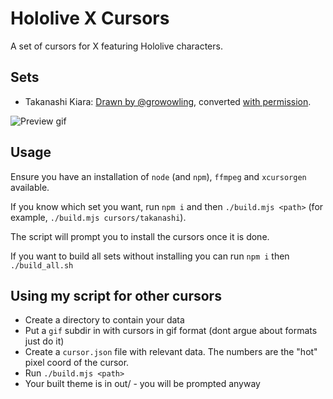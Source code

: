 # Hololive X Cursors

A set of cursors for X featuring Hololive characters.

## Sets

- Takanashi Kiara: [Drawn by @growowling](https://twitter.com/growowling/status/1510479966491725829),
  converted [with permission](https://twitter.com/growowling/status/1510743060346728451).

![Preview gif](https://raw.githubusercontent.com/yellowsink/takanashi-x-cursors/master/preview.gif)

## Usage
Ensure you have an installation of `node` (and `npm`), `ffmpeg` and `xcursorgen` available.

If you know which set you want, run `npm i` and then `./build.mjs <path>`
(for example, `./build.mjs cursors/takanashi`).

The script will prompt you to install the cursors once it is done.

If you want to build all sets without installing you can run `npm i` then `./build_all.sh`

## Using my script for other cursors
- Create a directory to contain your data
- Put a `gif` subdir in with cursors in gif format (dont argue about formats just do it)
- Create a `cursor.json` file with relevant data. The numbers are the "hot" pixel coord of the cursor.
- Run `./build.mjs <path>`
- Your built theme is in out/ - you will be prompted anyway